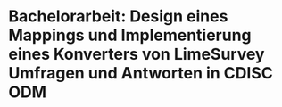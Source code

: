 # Bachelorarbeit: Design eines Mappings und Implementierung eines Konverters von LimeSurvey Umfragen und Antworten in CDISC ODM
